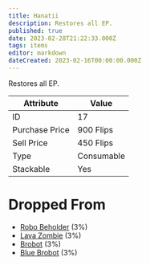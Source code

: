 ```yaml
---
title: Hanatii
description: Restores all EP.
published: true
date: 2023-02-28T21:22:33.000Z
tags: items
editor: markdown
dateCreated: 2023-02-16T00:00:00.000Z
---
```


Restores all EP.

|Attribute|Value|
|-|-|
|ID|17|
|Purchase Price|900 Flips|
|Sell Price|450 Flips|
|Type|Consumable|
|Stackable|Yes|


# Dropped From
 * [Robo Beholder](/monsters/robo-beholder) (3%)
 * [Lava Zombie](/monsters/lava-zombie) (3%)
 * [Brobot](/monsters/brobot) (3%)
 * [Blue Brobot](/monsters/blue-brobot) (3%)
